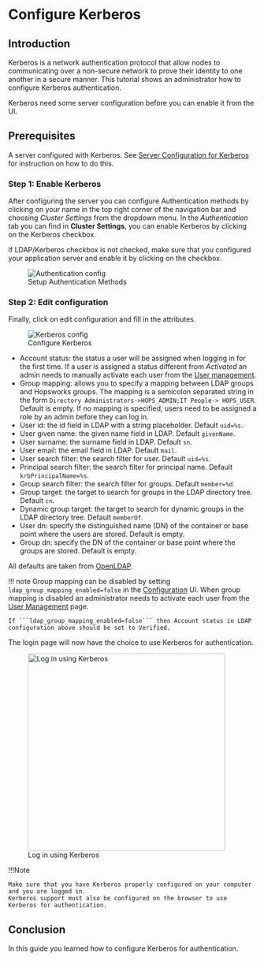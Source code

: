 # Configure Kerberos

## Introduction
Kerberos is a network authentication protocol that allow nodes to communicating over a non-secure network to prove their identity to one another in a secure manner.
This tutorial shows an administrator how to configure Kerberos authentication.

Kerberos need some server configuration before you can enable it from the UI.

## Prerequisites
A server configured with Kerberos. See [Server Configuration for Kerberos](../configure-server/#server-configuration-for-kerberos) for 
instruction on how to do this. 

### Step 1: Enable Kerberos
After configuring the server you can configure Authentication methods by clicking on your name in the top right
corner of the navigation bar and choosing *Cluster Settings* from the dropdown menu.
In the _Authentication_ tab you can find in **Cluster Settings**, you can enable Kerberos by clicking on the Kerberos checkbox.

If LDAP/Kerberos checkbox is not checked, make sure that you configured your application server and enable it by
clicking on the checkbox.

<figure>
  <img src="../../../assets/images/admin/ldap/auth-config-krb.png" alt="Authentication config" />
  <figcaption>Setup Authentication Methods</figcaption>
</figure>

### Step 2: Edit configuration
Finally, click on edit configuration and fill in the attributes.

<figure>
  <img src="../../../assets/images/admin/ldap/configure-krb.png" alt="Kerberos config" />
  <figcaption>Configure Kerberos</figcaption>
</figure>

- Account status: the status a user will be assigned when logging in for the first time. If a user is assigned a status
  different from _Activated_ an admin needs to manually activate each user from the [User management](../../user).
- Group mapping: allows you to specify a mapping between LDAP groups and Hopsworks groups. The mapping is a
  semicolon separated string in the form ```Directory Administrators->HOPS_ADMIN;IT People-> HOPS_USER```. Default 
  is empty. If no mapping is specified, users need to be assigned a role by an admin before they can log in.
- User id: the id field in LDAP with a string placeholder. Default ```uid=%s```.
- User given name: the given name field in LDAP. Default ```givenName```.
- User surname: the surname field in LDAP. Default ```sn```.
- User email: the email field in LDAP. Default ```mail```.
- User search filter: the search filter for user. Default ```uid=%s```.
- Principal search filter: the search filter for principal name. Default ```krbPrincipalName=%s```.
- Group search filter: the search filter for groups. Default ```member=%d```.
- Group target: the target to search for groups in the LDAP directory tree. Default ```cn```.
- Dynamic group target: the target to search for dynamic groups in the LDAP directory tree. Default ```memberOf```.
- User dn: specify the distinguished name (DN) of the container or base point where the users are stored. Default is
  empty.
- Group dn: specify the DN of the container or base point where the groups are stored. Default is empty.

All defaults are taken from [OpenLDAP](https://www.openldap.org/).

!!! note
    Group mapping can be disabled by setting ```ldap_group_mapping_enabled=false``` in the [Configuration](../variables.md) UI.
    When group mapping is disabled an administrator needs to activate each user from the [User Management](../user.md) page.

    If ```ldap_group_mapping_enabled=false``` then Account status in LDAP configuration above should be set to Verified.

The login page will now have the choice to use Kerberos for authentication.
<figure>
  <img width="400px" src="../../../assets/images/admin/ldap/login-using-krb.png" alt="Log in using Kerberos" />
  <figcaption>Log in using Kerberos</figcaption>
</figure>

!!!Note

    Make sure that you have Kerberos properly configured on your computer and you are logged in.
    Kerberos support must also be configured on the browser to use Kerberos for authentication.

## Conclusion
In this guide you learned how to configure Kerberos for authentication.